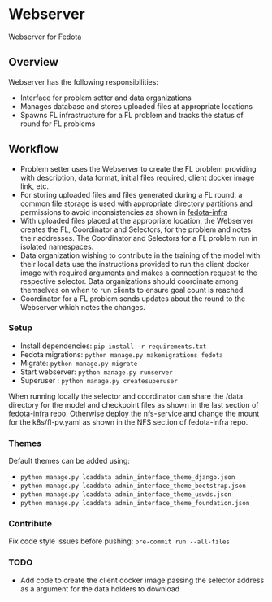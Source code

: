 # Webserver
Webserver for Fedota

## Overview
Webserver has the following responsibilities: 
- Interface for problem setter and data organizations
- Manages database and stores uploaded files at appropriate locations
- Spawns FL infrastructure for a FL problem and tracks the status of round for FL problems

## Workflow
- Problem setter uses the Webserver to create the FL problem providing with description, data format, initial files required, client docker image link, etc. 
- For storing uploaded files and files generated during a FL round, a common file storage is used with appropriate directory partitions and permissions to avoid inconsistencies as shown in [fedota-infra](https://github.com/fedota/fedota-infra#shared-file-storage-structure)
- With uploaded files placed at the appropriate location, the Webserver creates the FL, Coordinator and Selectors, for the problem and notes their addresses. The Coordinator and Selectors for a FL problem run in isolated namespaces.
- Data organization wishing to contribute in the training of the model with their local data use the instructions provided to run the client docker image with required arguments and makes a connection request to the respective selector. Data organizations should coordinate among themselves on when to run clients to ensure goal count is reached.
- Coordinator for a FL problem sends updates about the round to the Webserver which notes the changes.

### Setup
- Install dependencies: `pip install -r requirements.txt`
- Fedota migrations: `python manage.py makemigrations fedota`
- Migrate: `python manage.py migrate`
- Start webserver: `python manage.py runserver`
- Superuser : `python manage.py createsuperuser`

When running locally the selector and coordinator can share the /data directory for the model and checkpoint files as shown in the last section of [fedota-infra](https://github.com/fedota/fedota-infra) repo. Otherwise deploy the nfs-service and change the mount for the k8s/fl-pv.yaml as shown in the NFS section of fedota-infra repo.

### Themes
Default themes can be added using:
- `python manage.py loaddata admin_interface_theme_django.json`
- `python manage.py loaddata admin_interface_theme_bootstrap.json`
- `python manage.py loaddata admin_interface_theme_uswds.json`
- `python manage.py loaddata admin_interface_theme_foundation.json`

### Contribute
Fix code style issues before pushing:
`pre-commit run --all-files`

### TODO
- Add code to create the client docker image passing the selector address as a argument for the data holders to download